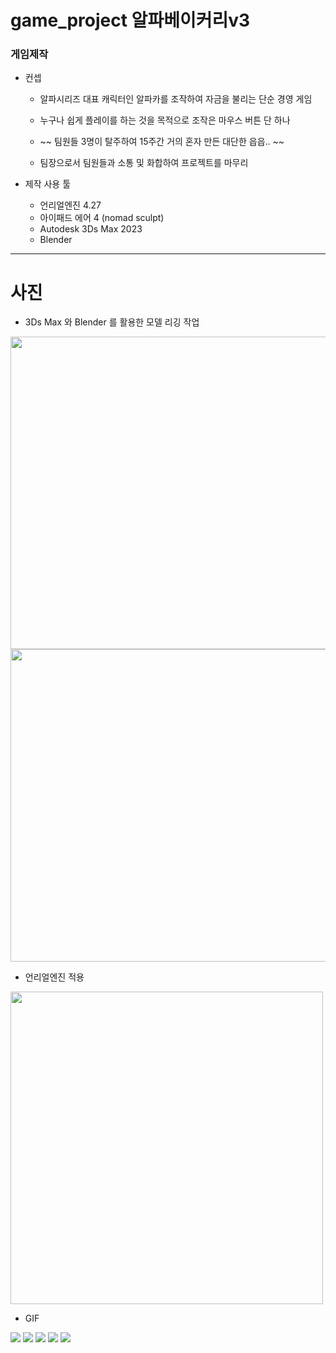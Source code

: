 # game_project 알파베이커리v3
 ### 게임제작
  * 컨셉
    * 알파시리즈 대표 캐릭터인 알파카를 조작하여 자금을 불리는 단순 경영 게임
    * 누구나 쉽게 플레이를 하는 것을 목적으로 조작은 마우스 버튼 단 하나
    * ~~ 팀원들 3명이 탈주하여 15주간 거의 혼자 만든 대단한 읍읍.. ~~
    
    * 팀장으로서 팀원들과 소통 및 화합하여 프로젝트를 마무리
   
  * 제작 사용 툴
    * 언리얼엔진 4.27
    * 아이패드 에어 4 (nomad sculpt)
    * Autodesk 3Ds Max 2023
    * Blender
---

# 사진

 * 3Ds Max 와 Blender 를 활용한 모델 리깅 작업
 
<img src="https://user-images.githubusercontent.com/50231941/223143913-4dc72f7a-37b7-4766-b2d3-738b2da9718a.png" width="650" height="500" />
<img src="https://user-images.githubusercontent.com/50231941/223144152-6923b848-3216-4bb2-a334-cf576dc187e9.png" width="650" height="500" />

 * 언리얼엔진 적용
 
<img src="https://user-images.githubusercontent.com/50231941/223144331-dd7d5cc8-d8cb-45cc-89cc-bbbfdd0e9aa9.png" width="500" height="500" />

 * GIF
 
<img src="https://user-images.githubusercontent.com/50231941/223146289-ea18a1a1-01db-4c9e-9d7f-527713f67747.gif" />
<img src="https://user-images.githubusercontent.com/50231941/223146416-68c02959-b94f-4e56-a5f5-e2577ea5d865.gif" />
<img src="https://user-images.githubusercontent.com/50231941/223146523-9b2db27a-ba2b-461b-87a9-165dd0a0f52c.gif" />
<img src="https://user-images.githubusercontent.com/50231941/223146695-704759b9-9f4b-4fb6-abb2-1e56cdb893a8.gif" />
<img src="https://user-images.githubusercontent.com/50231941/223146800-c340efa4-57a7-461f-90b3-1be467544c7d.gif" />
